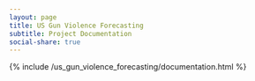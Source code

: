 ```yaml
---
layout: page
title: US Gun Violence Forecasting
subtitle: Project Documentation
social-share: true
---
```


{% include /us_gun_violence_forecasting/documentation.html %}
